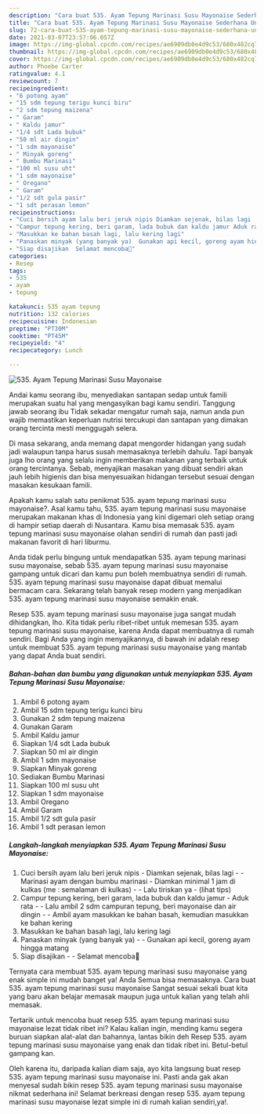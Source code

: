 ```yaml
---
description: "Cara buat 535. Ayam Tepung Marinasi Susu Mayonaise Sederhana Untuk Jualan"
title: "Cara buat 535. Ayam Tepung Marinasi Susu Mayonaise Sederhana Untuk Jualan"
slug: 72-cara-buat-535-ayam-tepung-marinasi-susu-mayonaise-sederhana-untuk-jualan
date: 2021-03-07T23:57:06.057Z
image: https://img-global.cpcdn.com/recipes/ae6909db0e4d9c53/680x482cq70/535-ayam-tepung-marinasi-susu-mayonaise-foto-resep-utama.jpg
thumbnail: https://img-global.cpcdn.com/recipes/ae6909db0e4d9c53/680x482cq70/535-ayam-tepung-marinasi-susu-mayonaise-foto-resep-utama.jpg
cover: https://img-global.cpcdn.com/recipes/ae6909db0e4d9c53/680x482cq70/535-ayam-tepung-marinasi-susu-mayonaise-foto-resep-utama.jpg
author: Phoebe Carter
ratingvalue: 4.1
reviewcount: 7
recipeingredient:
- "6 potong ayam"
- "15 sdm tepung terigu kunci biru"
- "2 sdm tepung maizena"
- " Garam"
- " Kaldu jamur"
- "1/4 sdt Lada bubuk"
- "50 ml air dingin"
- "1 sdm mayonaise"
- " Minyak goreng"
- " Bumbu Marinasi"
- "100 ml susu uht"
- "1 sdm mayonaise"
- " Oregano"
- " Garam"
- "1/2 sdt gula pasir"
- "1 sdt perasan lemon"
recipeinstructions:
- "Cuci bersih ayam lalu beri jeruk nipis Diamkan sejenak, bilas lagi  Marinasi ayam dengan bumbu marinasi Diamkan minimal 1 jam di kulkas (me : semalaman di kulkas)  Lalu tiriskan ya           (lihat tips)"
- "Campur tepung kering, beri garam, lada bubuk dan kaldu jamur Aduk rata  Lalu ambil 2 sdm campuran tepung, beri mayonaise dan air dingin  Ambil ayam masukkan ke bahan basah, kemudian masukkan ke bahan kering"
- "Masukkan ke bahan basah lagi, lalu kering lagi"
- "Panaskan minyak (yang banyak ya)  Gunakan api kecil, goreng ayam hingga matang"
- "Siap disajikan  Selamat mencoba💜"
categories:
- Resep
tags:
- 535
- ayam
- tepung

katakunci: 535 ayam tepung 
nutrition: 132 calories
recipecuisine: Indonesian
preptime: "PT30M"
cooktime: "PT45M"
recipeyield: "4"
recipecategory: Lunch

---
```



![535. Ayam Tepung Marinasi Susu Mayonaise](https://img-global.cpcdn.com/recipes/ae6909db0e4d9c53/680x482cq70/535-ayam-tepung-marinasi-susu-mayonaise-foto-resep-utama.jpg)

Andai kamu seorang ibu, menyediakan santapan sedap untuk famili merupakan suatu hal yang mengasyikan bagi kamu sendiri. Tanggung jawab seorang ibu Tidak sekadar mengatur rumah saja, namun anda pun wajib memastikan keperluan nutrisi tercukupi dan santapan yang dimakan orang tercinta mesti menggugah selera.

Di masa  sekarang, anda memang dapat mengorder hidangan yang sudah jadi walaupun tanpa harus susah memasaknya terlebih dahulu. Tapi banyak juga lho orang yang selalu ingin memberikan makanan yang terbaik untuk orang tercintanya. Sebab, menyajikan masakan yang dibuat sendiri akan jauh lebih higienis dan bisa menyesuaikan hidangan tersebut sesuai dengan masakan kesukaan famili. 



Apakah kamu salah satu penikmat 535. ayam tepung marinasi susu mayonaise?. Asal kamu tahu, 535. ayam tepung marinasi susu mayonaise merupakan makanan khas di Indonesia yang kini digemari oleh setiap orang di hampir setiap daerah di Nusantara. Kamu bisa memasak 535. ayam tepung marinasi susu mayonaise olahan sendiri di rumah dan pasti jadi makanan favorit di hari liburmu.

Anda tidak perlu bingung untuk mendapatkan 535. ayam tepung marinasi susu mayonaise, sebab 535. ayam tepung marinasi susu mayonaise gampang untuk dicari dan kamu pun boleh membuatnya sendiri di rumah. 535. ayam tepung marinasi susu mayonaise dapat dibuat memalui bermacam cara. Sekarang telah banyak resep modern yang menjadikan 535. ayam tepung marinasi susu mayonaise semakin enak.

Resep 535. ayam tepung marinasi susu mayonaise juga sangat mudah dihidangkan, lho. Kita tidak perlu ribet-ribet untuk memesan 535. ayam tepung marinasi susu mayonaise, karena Anda dapat membuatnya di rumah sendiri. Bagi Anda yang ingin menyajikannya, di bawah ini adalah resep untuk membuat 535. ayam tepung marinasi susu mayonaise yang mantab yang dapat Anda buat sendiri.

<!--inarticleads1-->

##### Bahan-bahan dan bumbu yang digunakan untuk menyiapkan 535. Ayam Tepung Marinasi Susu Mayonaise:

1. Ambil 6 potong ayam
1. Ambil 15 sdm tepung terigu kunci biru
1. Gunakan 2 sdm tepung maizena
1. Gunakan  Garam
1. Ambil  Kaldu jamur
1. Siapkan 1/4 sdt Lada bubuk
1. Siapkan 50 ml air dingin
1. Ambil 1 sdm mayonaise
1. Siapkan  Minyak goreng
1. Sediakan  Bumbu Marinasi
1. Siapkan 100 ml susu uht
1. Siapkan 1 sdm mayonaise
1. Ambil  Oregano
1. Ambil  Garam
1. Ambil 1/2 sdt gula pasir
1. Ambil 1 sdt perasan lemon




<!--inarticleads2-->

##### Langkah-langkah menyiapkan 535. Ayam Tepung Marinasi Susu Mayonaise:

1. Cuci bersih ayam lalu beri jeruk nipis - Diamkan sejenak, bilas lagi -  - Marinasi ayam dengan bumbu marinasi - Diamkan minimal 1 jam di kulkas (me : semalaman di kulkas) -  - Lalu tiriskan ya -           (lihat tips)
1. Campur tepung kering, beri garam, lada bubuk dan kaldu jamur - Aduk rata -  - Lalu ambil 2 sdm campuran tepung, beri mayonaise dan air dingin -  - Ambil ayam masukkan ke bahan basah, kemudian masukkan ke bahan kering
1. Masukkan ke bahan basah lagi, lalu kering lagi
1. Panaskan minyak (yang banyak ya) -  - Gunakan api kecil, goreng ayam hingga matang
1. Siap disajikan -  - Selamat mencoba💜




Ternyata cara membuat 535. ayam tepung marinasi susu mayonaise yang enak simple ini mudah banget ya! Anda Semua bisa memasaknya. Cara buat 535. ayam tepung marinasi susu mayonaise Sangat sesuai sekali buat kita yang baru akan belajar memasak maupun juga untuk kalian yang telah ahli memasak.

Tertarik untuk mencoba buat resep 535. ayam tepung marinasi susu mayonaise lezat tidak ribet ini? Kalau kalian ingin, mending kamu segera buruan siapkan alat-alat dan bahannya, lantas bikin deh Resep 535. ayam tepung marinasi susu mayonaise yang enak dan tidak ribet ini. Betul-betul gampang kan. 

Oleh karena itu, daripada kalian diam saja, ayo kita langsung buat resep 535. ayam tepung marinasi susu mayonaise ini. Pasti anda gak akan menyesal sudah bikin resep 535. ayam tepung marinasi susu mayonaise nikmat sederhana ini! Selamat berkreasi dengan resep 535. ayam tepung marinasi susu mayonaise lezat simple ini di rumah kalian sendiri,ya!.

